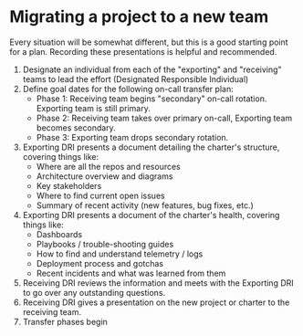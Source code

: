 # Migrating a project to a new team

Every situation will be somewhat different, but this is a good starting point for a plan. 
Recording these presentations is helpful and recommended. 

1. Designate an individual from each of the "exporting" and "receiving" teams to lead the effort (Designated Responsible Individual)
2. Define goal dates for the following on-call transfer plan: 
   * Phase 1: Receiving team begins "secondary" on-call rotation. Exporting team is still primary.
   * Phase 2: Receiving team takes over primary on-call, Exporting team becomes secondary.
   * Phase 3: Exporting team drops secondary rotation. 
3. Exporting DRI presents a document detailing the charter's structure, covering things like:
   * Where are all the repos and resources
   * Architecture overview and diagrams
   * Key stakeholders
   * Where to find current open issues
   * Summary of recent activity (new features, bug fixes, etc.)
4. Exporting DRI presents a document of the charter's health, covering things like: 
   * Dashboards
   * Playbooks / trouble-shooting guides
   * How to find and understand telemetry / logs
   * Deployment process and gotchas 
   * Recent incidents and what was learned from them
5. Receiving DRI reviews the information and meets with the Exporting DRI to go over any outstanding questions.
6. Receiving DRI gives a presentation on the new project or charter to the receiving team.
7. Transfer phases begin


